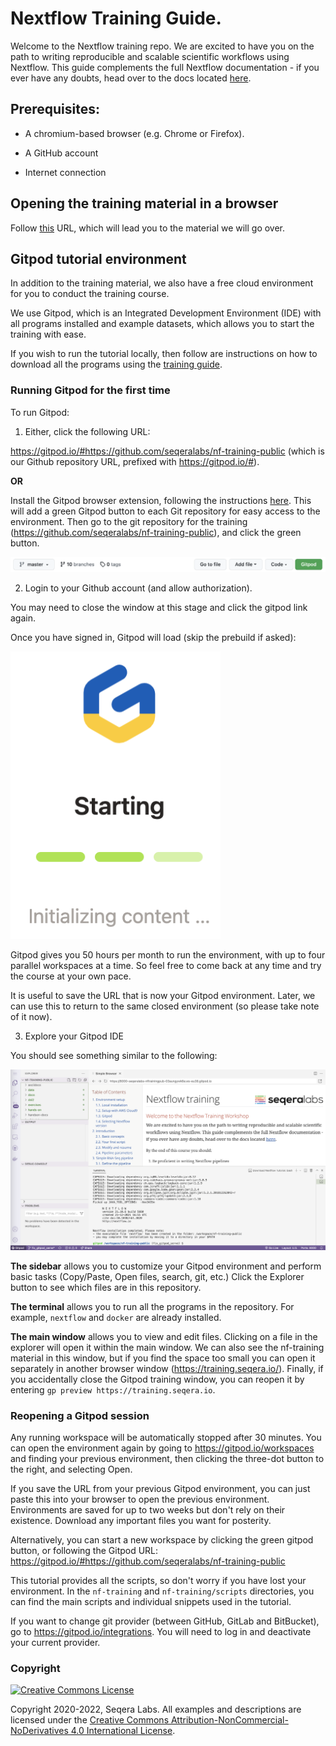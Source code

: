 # Nextflow Training Guide. 

Welcome to the Nextflow training repo. We are excited to have you on the path to writing reproducible and scalable scientific workflows using Nextflow. This guide complements the full Nextflow documentation - if you ever have any doubts, head over to the docs located [here](https://www.nextflow.io/docs/latest/).

## Prerequisites:

- A chromium-based browser (e.g. Chrome or Firefox).

- A GitHub account

- Internet connection

## Opening the training material in a browser

Follow [this](https://training.seqera.io/) URL, which will lead you to the material we will go over.

## Gitpod tutorial environment

In addition to the training material, we also have a free cloud environment for you to conduct the training course.

We use Gitpod, which is an Integrated Development Environment (IDE) with all programs installed and example datasets, which allows you to start the training with ease. 

If you wish to run the tutorial locally, then follow are instructions on how to download all the programs using the [training guide](https://training.seqera.io/).

### Running Gitpod for the first time

To run Gitpod:

1. Either, click the following URL:

https://gitpod.io/#https://github.com/seqeralabs/nf-training-public (which is our Github repository URL, prefixed with https://gitpod.io/#).

**OR**

Install the Gitpod browser extension, following the instructions [here](https://www.gitpod.io/docs/browser-extension). This will add a green Gitpod button to each Git repository for easy access to the environment. Then go to the git repository for the training (https://github.com/seqeralabs/nf-training-public), and click the green button.

![PNG](/asciidocs/img/gitpodbutton.png)

2. Login to your Github account (and allow authorization). 

You may need to close the window at this stage and click the gitpod link again. 

Once you have signed in, Gitpod will load (skip the prebuild if asked):

![PNG](/asciidocs/img/gitpod.png)

Gitpod gives you 50 hours per month to run the environment, with up to four parallel workspaces at a time. So feel free to come back at any time and try the course at your own pace.

It is useful to save the URL that is now your Gitpod environment. Later, we can use this to return to the same closed environment (so please take note of it now).

3. Explore your Gitpod IDE

You should see something similar to the following:

![PNG](/asciidocs/img/gitpod.welcome.png)

**The sidebar** allows you to customize your Gitpod environment and perform basic tasks (Copy/Paste, Open files, search, git, etc.) Click the Explorer button to see which files are in this repository.

**The terminal** allows you to run all the programs in the repository. For example, `nextflow` and `docker` are already installed. 

**The main window** allows you to view and edit files. Clicking on a file in the explorer will open it within the main window. We can also see the nf-training material in this window, but if you find the space too small you can open it separately in another browser window (https://training.seqera.io/). Finally, if you accidentally close the Gitpod training window, you can reopen it by entering `gp preview https://training.seqera.io`.

### Reopening a Gitpod session

Any running workspace will be automatically stopped after 30 minutes. You can open the environment again by going to https://gitpod.io/workspaces and finding your previous environment, then clicking the three-dot button to the right, and selecting Open. 

If you save the URL from your previous Gitpod environment, you can just paste this into your browser to open the previous environment. Environments are saved for up to two weeks but don't rely on their existence. Download any important files you want for posterity.

Alternatively, you can start a new workspace by clicking the green gitpod button, or following the Gitpod URL: 
https://gitpod.io/#https://github.com/seqeralabs/nf-training-public

This tutorial provides all the scripts, so don't worry if you have lost your environment. In the `nf-training` and `nf-training/scripts` directories, you can find the main scripts and individual snippets used in the tutorial.

If you want to change git provider (between GitHub, GitLab and BitBucket), go to https://gitpod.io/integrations. You will need to log in and deactivate your current provider.

### Copyright
<a rel="license" href="http://creativecommons.org/licenses/by-nc-nd/4.0/"><img alt="Creative Commons License" style="border-width:0" src="https://i.creativecommons.org/l/by-nc-nd/4.0/88x31.png" /></a>

Copyright 2020-2022, Seqera Labs. All examples and descriptions are licensed under the <a rel="license" href="http://creativecommons.org/licenses/by-nc-nd/4.0/">Creative Commons Attribution-NonCommercial-NoDerivatives 4.0 International License</a>.
